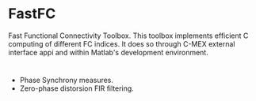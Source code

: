 # FastFC
Fast Functional Connectivity Toolbox. This toolbox implements efficient C computing of different FC indices. It does so through C-MEX external interface appi and within Matlab's development environment.
#
- Phase Synchrony measures.
- Zero-phase distorsion FIR filtering. 

